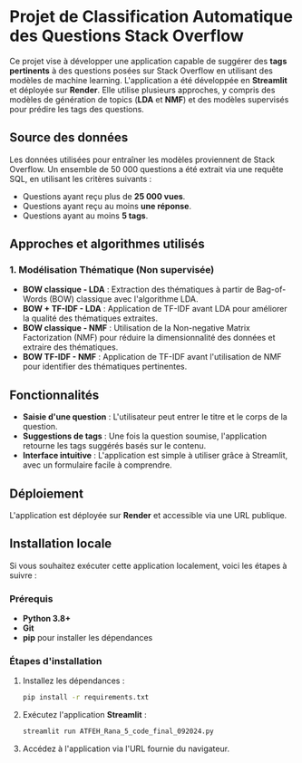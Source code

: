 # Projet de Classification Automatique des Questions Stack Overflow

Ce projet vise à développer une application capable de suggérer des **tags pertinents** à des questions posées sur Stack Overflow en utilisant des modèles de machine learning. L'application a été développée en **Streamlit** et déployée sur **Render**. Elle utilise plusieurs approches, y compris des modèles de génération de topics (**LDA** et **NMF**) et des modèles supervisés pour prédire les tags des questions.

## Source des données

Les données utilisées pour entraîner les modèles proviennent de Stack Overflow. Un ensemble de 50 000 questions a été extrait via une requête SQL, en utilisant les critères suivants :

- Questions ayant reçu plus de **25 000 vues**.
- Questions ayant reçu au moins **une réponse**.
- Questions ayant au moins **5 tags**.
  
## Approches et algorithmes utilisés

### 1. **Modélisation Thématique (Non supervisée)**

- **BOW classique - LDA** : Extraction des thématiques à partir de Bag-of-Words (BOW) classique avec l'algorithme LDA.
- **BOW + TF-IDF - LDA** : Application de TF-IDF avant LDA pour améliorer la qualité des thématiques extraites.
- **BOW classique - NMF** : Utilisation de la Non-negative Matrix Factorization (NMF) pour réduire la dimensionnalité des données et extraire des thématiques.
- **BOW TF-IDF - NMF** : Application de TF-IDF avant l'utilisation de NMF pour identifier des thématiques pertinentes.

## Fonctionnalités

- **Saisie d'une question** : L'utilisateur peut entrer le titre et le corps de la question.
- **Suggestions de tags** : Une fois la question soumise, l'application retourne les tags suggérés basés sur le contenu.
- **Interface intuitive** : L'application est simple à utiliser grâce à Streamlit, avec un formulaire facile à comprendre.

## Déploiement

L'application est déployée sur **Render** et accessible via une URL publique.

## Installation locale

Si vous souhaitez exécuter cette application localement, voici les étapes à suivre :

### Prérequis

- **Python 3.8+**
- **Git**
- **pip** pour installer les dépendances

### Étapes d'installation

1. Installez les dépendances :

   ```bash
   pip install -r requirements.txt
   ```

2. Exécutez l'application **Streamlit** :

   ```bash
   streamlit run ATFEH_Rana_5_code_final_092024.py
   ```

3. Accédez à l'application via l'URL fournie du navigateur.
